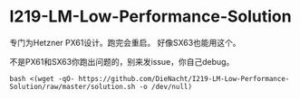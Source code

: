 # I219-LM-Low-Performance-Solution
专门为Hetzner PX61设计。跑完会重启。
好像SX63也能用这个。

不是PX61和SX63你跑出问题的，别来发issue，你自己debug。
```
bash <(wget -qO- https://github.com/DieNacht/I219-LM-Low-Performance-Solution/raw/master/solution.sh -o /dev/null)
```

